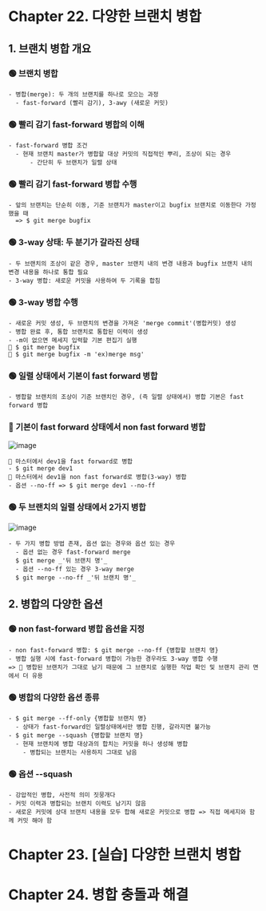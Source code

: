 # Chapter 22. 다양한 브랜치 병합
## 1. 브랜치 병합 개요
### 🟢 브랜치 병합
```
- 병합(merge): 두 개의 브랜치를 하나로 모으는 과정
  - fast-forward (빨리 감기), 3-awy (새로운 커밋)
```
### 🟢 빨리 감기 fast-forward 병합의 이해
```
- fast-forward 병합 조건
  - 현재 브랜치 master가 병합할 대상 커밋의 직접적인 뿌리, 조상이 되는 경우
      - 간단히 두 브랜치가 일렬 상태
```
### 🟢 빨리 감기 fast-forward 병합 수행
```
- 앞의 브랜치는 단순히 이동, 기준 브랜치가 master이고 bugfix 브랜치로 이동한다 가정했을 때
  => $ git merge bugfix
```
### 🟢 3-way 상태: 두 분기가 갈라진 상태
```
- 두 브랜치의 조상이 같은 경우, master 브랜치 내의 변경 내용과 bugfix 브랜치 내의 변경 내용을 하나로 통합 필요
- 3-way 병합: 새로운 커밋을 사용하여 두 기록을 합침
```
### 🟢 3-way 병합 수행
```
- 새로운 커밋 생성, 두 브랜치의 변경을 가져온 'merge commit'(병합커밋) 생성
- 병합 완료 후, 통합 브랜치로 통합된 이력이 생성
- -m이 없으면 메세지 입력할 기본 편집기 실행
🔺 $ git merge bugfix
🔺 $ git merge bugfix -m 'ex)merge msg'
```
### 🟢 일렬 상태에서 기본이 fast forward 병합
```
- 병합할 브랜치의 조상이 기준 브랜치인 경우, (즉 일렬 상태에서) 병합 기본은 fast forward 병합
```
### 🌟 기본이 fast forward 상태에서 non fast forward 병합
![image](https://github.com/simsoohyeon/2023-OSS_simsoohyeon_study/assets/127268889/7e876c54-9bec-4125-ab54-f7d076584fce)
```
🌟 마스터에서 dev1을 fast forward로 병합
- $ git merge dev1
🌟 마스터에서 dev1을 non fast forward로 병합(3-way) 병합
- 옵션 --no-ff => $ git merge dev1 --no-ff
```
### 🟢 두 브랜치의 일렬 상태에서 2가지 병합
![image](https://github.com/simsoohyeon/2023-OSS_simsoohyeon_study/assets/127268889/ad67e524-7c6c-4acc-a980-1da896100dd2)
```
- 두 가지 병합 방법 존재, 옵션 없는 경우와 옵션 있는 경우
  - 옵션 없는 경우 fast-forward merge
  $ git merge _'뒤 브랜치 명'_
  - 옵션 --no-ff 있는 경우 3-way merge
  $ git merge --no-ff _'뒤 브랜치 명'_
```
## 2. 병합의 다양한 옵션
### 🟢 non fast-forward 병합 옵션을 지정
```
- non fast-forward 병합: $ git merge --no-ff {병합할 브랜치 명}
- 병합 실행 시에 fast-forward 병합이 가능한 경우라도 3-way 병합 수행
=> 🌟 병합된 브랜치가 그대로 남기 때문에 그 브랜치로 실행한 작업 확인 및 브랜치 관리 면에서 더 유용
```
### 🟢 병합의 다양한 옵션 종류
```
- $ git merge --ff-only {병합할 브랜치 명}
  - 상태가 fast-forward인 일렬상태에서만 병합 진행, 갈라지면 불가능
- $ git merge --squash {병합할 브랜치 명}
  - 현재 브랜치에 병합 대상과의 합치는 커밋을 하나 생성해 병합
    - 병합되는 브랜치는 사용하지 그대로 남음
```
### 🟢 옵션 --squash
```
- 강압적인 병합, 사전적 의미 짓뭉개다
- 커밋 이력과 병합되는 브랜치 이력도 남기지 않음
- 새로운 커밋에 상대 브랜치 내용을 모두 합해 새로운 커밋으로 병합 => 직접 메세지와 함께 커밋 해야 함
```
# Chapter 23. [실습] 다양한 브랜치 병합
## 

# Chapter 24. 병합 충돌과 해결
